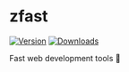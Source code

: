 # zfast

<p>
  <a href="https://www.npmjs.com/package/zfast"><img src="https://badgen.net/npm/v/zfast" alt="Version" /></a>
  <a href="https://www.npmjs.com/package/zfast"><img src="https://badgen.net/npm/dm/zfast" alt="Downloads" /></a>
</p>

Fast web development tools 🚀